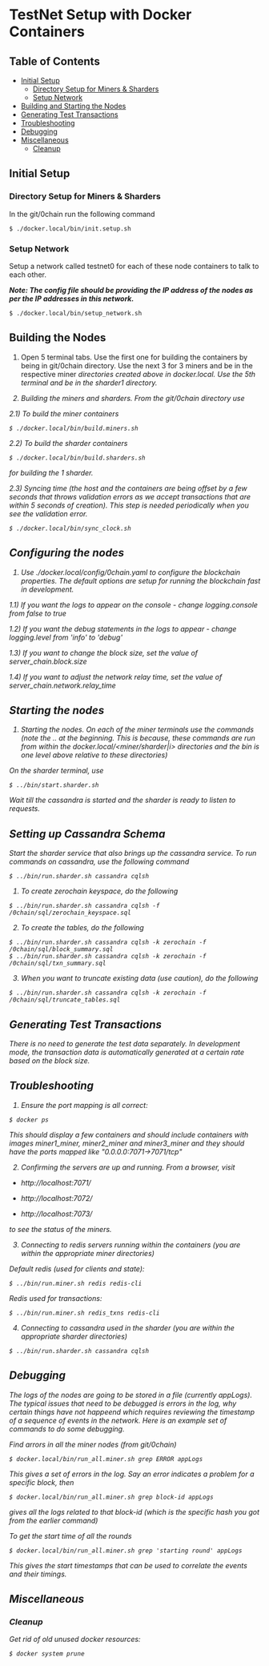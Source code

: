 # TestNet Setup with Docker Containers

## Table of Contents

- [Initial Setup](#initial-setup)
	- [Directory Setup for Miners & Sharders](#directory-setup-for-miners-&-sharders)
	- [Setup Network](#setup-network)
- [Building and Starting the Nodes](#building-and-starting-the-nodes)
- [Generating Test Transactions](#generating-test-transactions)
- [Troubleshooting](#troubleshooting)
- [Debugging](#debugging)
- [Miscellaneous](#miscellaneous)
	- [Cleanup](#cleanup)

## Initial Setup

### Directory Setup for Miners & Sharders

In the git/0chain run the following command
```
$ ./docker.local/bin/init.setup.sh
```

### Setup Network

Setup a network called testnet0 for each of these node containers to talk to each other.

***Note: The config file should be providing the IP address of the nodes as per the IP addresses in this network.***
```
$ ./docker.local/bin/setup_network.sh
```

## Building the Nodes

1) Open 5 terminal tabs. Use the first one for building the containers by being in git/0chain directory. Use the next 3 for 3 miners and be in the respective miner<i> directories created above in docker.local. Use the 5th terminal and be in the sharder1 directory.

2) Building the miners and sharders. From the git/0chain directory use

2.1) To build the miner containers
```
$ ./docker.local/bin/build.miners.sh
```
2.2) To build the sharder containers
```
$ ./docker.local/bin/build.sharders.sh
```
for building the 1 sharder.

2.3) Syncing time (the host and the containers are being offset by a few seconds that throws validation errors as we accept transactions that are within 5 seconds of creation). This step is needed periodically when you see the validation error.
```
$ ./docker.local/bin/sync_clock.sh
```

## Configuring the nodes
1) Use ./docker.local/config/0chain.yaml to configure the blockchain properties. The default options are setup for running the blockchain fast in development.

1.1) If you want the logs to appear on the console - change logging.console from false to true

1.2) If you want the debug statements in the logs to appear - change logging.level from 'info' to 'debug'

1.3) If you want to change the block size, set the value of server_chain.block.size

1.4) If you want to adjust the network relay time, set the value of server_chain.network.relay_time

## Starting the nodes
1) Starting the nodes. On each of the miner terminals use the commands (note the .. at the beginning. This is because, these commands are run from within the docker.local/<miner/sharder|i> directories and the bin is one level above relative to these directories)

On the sharder terminal, use
```
$ ../bin/start.sharder.sh
```
Wait till the cassandra is started and the sharder is ready to listen to requests.


## Setting up Cassandra Schema

Start the sharder service that also brings up the cassandra service. To run commands on cassandra, use the following command

```
$ ../bin/run.sharder.sh cassandra cqlsh
```

1) To create zerochain keyspace, do the following

```
$ ../bin/run.sharder.sh cassandra cqlsh -f /0chain/sql/zerochain_keyspace.sql
```

2) To create the tables, do the following

```
$ ../bin/run.sharder.sh cassandra cqlsh -k zerochain -f /0chain/sql/block_summary.sql
$ ../bin/run.sharder.sh cassandra cqlsh -k zerochain -f /0chain/sql/txn_summary.sql
```

3) When you want to truncate existing data (use caution), do the following

```
$ ../bin/run.sharder.sh cassandra cqlsh -k zerochain -f /0chain/sql/truncate_tables.sql
```

## Generating Test Transactions

There is no need to generate the test data separately. In development mode, the transaction data is automatically generated at a certain rate based on the
block size.

## Troubleshooting

1) Ensure the port mapping is all correct:
```
$ docker ps
```
This should display a few containers and should include containers with images miner1_miner, miner2_miner and miner3_miner and they should have the ports mapped like "0.0.0.0:7071->7071/tcp"

2) Confirming the servers are up and running. From a browser, visit

- http://localhost:7071/

- http://localhost:7072/

- http://localhost:7073/

to see the status of the miners.

3) Connecting to redis servers running within the containers (you are within the appropriate miner directories)

Default redis (used for clients and state):
```
$ ../bin/run.miner.sh redis redis-cli
```
Redis used for transactions:
```
$ ../bin/run.miner.sh redis_txns redis-cli
```
4) Connecting to cassandra used in the sharder (you are within the appropriate sharder directories)
```
$ ../bin/run.sharder.sh cassandra cqlsh
```
## Debugging

The logs of the nodes are going to be stored in a file (currently appLogs). The typical issues that need to be debugged is errors in the log, why certain things have not happeend which requires reviewing the timestamp of a sequence of events in the network. Here is an example set of commands to do some debugging.

Find arrors in all the miner nodes (from git/0chain)
```
$ docker.local/bin/run_all.miner.sh grep ERROR appLogs
```
This gives a set of errors in the log. Say an error indicates a problem for a specific block, then
```
$ docker.local/bin/run_all.miner.sh grep block-id appLogs
```
gives all the logs related to that block-id (which is the specific hash you got from the earlier command)

To get the start time of all the rounds
```
$ docker.local/bin/run_all.miner.sh grep 'starting round' appLogs
```
This gives the start timestamps that can be used to correlate the events and their timings.

## Miscellaneous

### Cleanup

Get rid of old unused docker resources:
```
$ docker system prune
```
